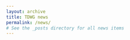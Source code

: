 ```yaml
---
layout: archive
title: TDWG news
permalink: /news/
# See the _posts directory for all news items
---
```

